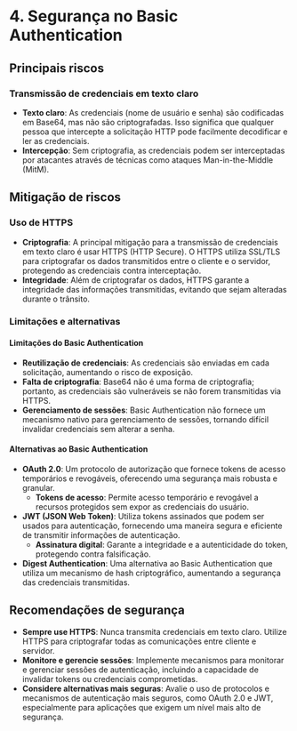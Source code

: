 # 4. Segurança no Basic Authentication

## Principais riscos

### Transmissão de credenciais em texto claro

- **Texto claro**: As credenciais (nome de usuário e senha) são codificadas em Base64, mas não são criptografadas. Isso significa que qualquer pessoa que intercepte a solicitação HTTP pode facilmente decodificar e ler as credenciais.
- **Intercepção**: Sem criptografia, as credenciais podem ser interceptadas por atacantes através de técnicas como ataques Man-in-the-Middle (MitM).

## Mitigação de riscos

### Uso de HTTPS

- **Criptografia**: A principal mitigação para a transmissão de credenciais em texto claro é usar HTTPS (HTTP Secure). O HTTPS utiliza SSL/TLS para criptografar os dados transmitidos entre o cliente e o servidor, protegendo as credenciais contra interceptação.
- **Integridade**: Além de criptografar os dados, HTTPS garante a integridade das informações transmitidas, evitando que sejam alteradas durante o trânsito.

### Limitações e alternativas

#### Limitações do Basic Authentication

- **Reutilização de credenciais**: As credenciais são enviadas em cada solicitação, aumentando o risco de exposição.
- **Falta de criptografia**: Base64 não é uma forma de criptografia; portanto, as credenciais são vulneráveis se não forem transmitidas via HTTPS.
- **Gerenciamento de sessões**: Basic Authentication não fornece um mecanismo nativo para gerenciamento de sessões, tornando difícil invalidar credenciais sem alterar a senha.

#### Alternativas ao Basic Authentication

- **OAuth 2.0**: Um protocolo de autorização que fornece tokens de acesso temporários e revogáveis, oferecendo uma segurança mais robusta e granular.
  - **Tokens de acesso**: Permite acesso temporário e revogável a recursos protegidos sem expor as credenciais do usuário.
- **JWT (JSON Web Token)**: Utiliza tokens assinados que podem ser usados para autenticação, fornecendo uma maneira segura e eficiente de transmitir informações de autenticação.
  - **Assinatura digital**: Garante a integridade e a autenticidade do token, protegendo contra falsificação.
- **Digest Authentication**: Uma alternativa ao Basic Authentication que utiliza um mecanismo de hash criptográfico, aumentando a segurança das credenciais transmitidas.

## Recomendações de segurança

- **Sempre use HTTPS**: Nunca transmita credenciais em texto claro. Utilize HTTPS para criptografar todas as comunicações entre cliente e servidor.
- **Monitore e gerencie sessões**: Implemente mecanismos para monitorar e gerenciar sessões de autenticação, incluindo a capacidade de invalidar tokens ou credenciais comprometidas.
- **Considere alternativas mais seguras**: Avalie o uso de protocolos e mecanismos de autenticação mais seguros, como OAuth 2.0 e JWT, especialmente para aplicações que exigem um nível mais alto de segurança.